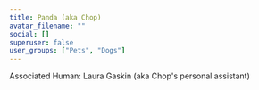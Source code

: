 ```yaml
---
title: Panda (aka Chop)
avatar_filename: ""
social: []
superuser: false
user_groups: ["Pets", "Dogs"]
---
```


Associated Human: Laura Gaskin (aka Chop's personal assistant)
